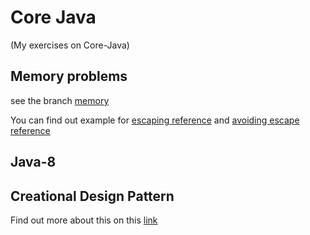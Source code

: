 # Core Java
(My exercises on Core-Java)

## Memory problems
see the branch [memory](https://github.com/MuthiahPrabhakaran/CoreJava/tree/memory)

You can find out example for [escaping reference](https://github.com/MuthiahPrabhakaran/CoreJava/tree/master/EscapingReference) and [avoiding escape reference](https://github.com/MuthiahPrabhakaran/CoreJava/tree/master/AvoidingEscapingReference)

## Java-8

## Creational Design Pattern
Find out more about this on this [link](https://github.com/MuthiahPrabhakaran/CoreJava/blob/master/creational-design-patterns/README.md)